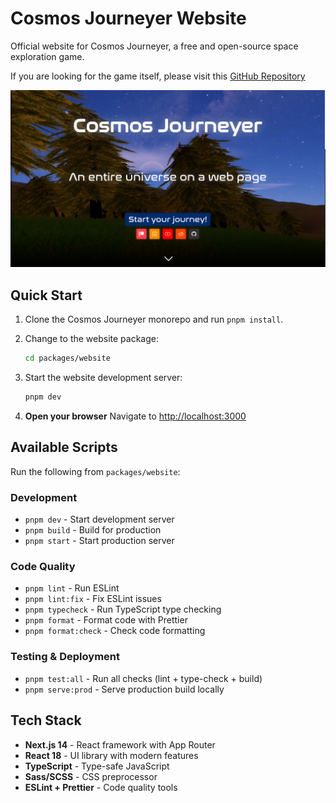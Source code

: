 # Cosmos Journeyer Website

Official website for Cosmos Journeyer, a free and open-source space exploration game.

If you are looking for the game itself, please visit this [GitHub Repository](https://github.com/BarthPaleologue/CosmosJourneyer)

![A view of the website](cover.png)

## Quick Start

1. Clone the Cosmos Journeyer monorepo and run `pnpm install`.

2. Change to the website package:

    ```bash
    cd packages/website
    ```

3. Start the website development server:

    ```bash
    pnpm dev
    ```

4. **Open your browser**
   Navigate to [http://localhost:3000](http://localhost:3000)

## Available Scripts

Run the following from `packages/website`:

### Development

- `pnpm dev` - Start development server
- `pnpm build` - Build for production
- `pnpm start` - Start production server

### Code Quality

- `pnpm lint` - Run ESLint
- `pnpm lint:fix` - Fix ESLint issues
- `pnpm typecheck` - Run TypeScript type checking
- `pnpm format` - Format code with Prettier
- `pnpm format:check` - Check code formatting

### Testing & Deployment

- `pnpm test:all` - Run all checks (lint + type-check + build)
- `pnpm serve:prod` - Serve production build locally

## Tech Stack

- **Next.js 14** - React framework with App Router
- **React 18** - UI library with modern features
- **TypeScript** - Type-safe JavaScript
- **Sass/SCSS** - CSS preprocessor
- **ESLint + Prettier** - Code quality tools
